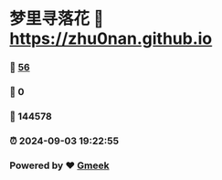 # 梦里寻落花 :link: https://zhu0nan.github.io 
### :page_facing_up: [56](https://zhu0nan.github.io/tag.html) 
### :speech_balloon: 0 
### :hibiscus: 144578 
### :alarm_clock: 2024-09-03 19:22:55 
### Powered by :heart: [Gmeek](https://github.com/Meekdai/Gmeek)
